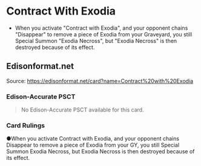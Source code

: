# Contract With Exodia

*   When you activate "Contract with Exodia", and your opponent chains "Disappear" to remove a piece of Exodia from your Graveyard, you still Special Summon "Exodia Necross", but "Exodia Necross" is then destroyed because of its effect.

## Edisonformat.net

Source: https://edisonformat.net/card?name=Contract%20with%20Exodia

### Edison-Accurate PSCT

> No Edison-Accurate PSCT available for this card.

### Card Rulings

●When you activate Contract with Exodia, and your opponent chains Disappear to remove a piece of Exodia from your GY, you still Special Summon Exodia Necross, but Exodia Necross is then destroyed because of its effect.
            